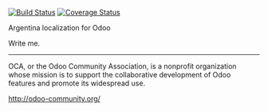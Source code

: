 [![Build Status](https://travis-ci.org/OCA/l10n-argentina.svg?branch=7.0)](https://travis-ci.org/OCA/l10n-argentina)
[![Coverage Status](https://coveralls.io/repos/OCA/l10n-argentina/badge.png?branch=7.0)](https://coveralls.io/r/OCA/l10n-argentina?branch=7.0)

Argentina localization for Odoo

Write me. 

----

OCA, or the Odoo Community Association, is a nonprofit organization whose 
mission is to support the collaborative development of Odoo features and 
promote its widespread use.

http://odoo-community.org/

